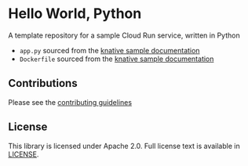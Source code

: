 # Hello World, Python

A template repository for a sample Cloud Run service, written in Python

- `app.py` sourced from the [knative sample documentation](https://github.com/knative/docs/blob/master/docs/serving/samples/hello-world/helloworld-python/app.py)
- `Dockerfile` sourced from the [knative sample documentation](https://github.com/knative/docs/blob/master/docs/serving/samples/hello-world/helloworld-python/Dockerfile)

## Contributions

Please see the [contributing guidelines](CONTRIBUTING.md)

## License

This library is licensed under Apache 2.0. Full license text is available in [LICENSE](LICENSE).
